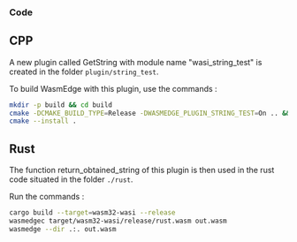 ### Code 

## CPP
A new plugin called GetString with module name "wasi_string_test" is created in the folder `plugin/string_test`.

To build WasmEdge with this plugin, use the commands : 
```bash
mkdir -p build && cd build
cmake -DCMAKE_BUILD_TYPE=Release -DWASMEDGE_PLUGIN_STRING_TEST=On .. && make -j8 
cmake --install . 
```

## Rust
The function return_obtained_string of this plugin is then used in the rust code situated in the folder `./rust`. 

Run the commands : 

```bash
cargo build --target=wasm32-wasi --release
wasmedgec target/wasm32-wasi/release/rust.wasm out.wasm
wasmedge --dir .:. out.wasm
```

